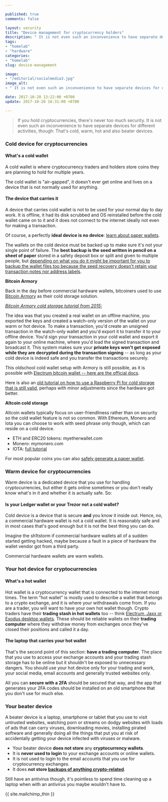 ```yaml
---

published: true
comments: false

layout: security
title: "Device management for cryptocurrency holders"
description: " It is not even such an inconvenience to have separate devices for different activities."
tags:
- "homelab"
- "hardware"
categories:
- "homelab"
slug: device-management

image:
- "/editorial/socialmedia3.jpg"
image_alt:
- " It is not even such an inconvenience to have separate devices for different activities."

date: 2017-10-20 13:22:00 +0700
update: 2017-10-20 16:31:00 +0700

---
```


> If you hold cryptocurrencies, there's never too much security. It is not even such an inconvenience to have separate devices for different activities, though: That's cold, warm, hot and also beater devices.

### Cold device for cryptocurrencies

#### What's a cold wallet

A cold wallet is where cryptocurrency traders and holders store coins they are planning to hold for multiple years.

The cold wallet is "air-gapped", it doesn't ever get online and lives on a device that is not normally used for anything.

#### The device that carries it

A device that carries cold wallet is not to be used for your normal day to day work. It is offline, it had its disk scrubbed and OS reinstalled before the cold wallet came on to it and it does not connect to the internet ideally not even for making a transaction.

Of course, a perfectly **ideal device is no device**: [learn about paper wallets](https://www.altcointrading.net/security/backups#how-to-back-up-your-wallet-seed-digital).


The wallets on the cold device must be backed up to make sure it's not your single point of failure. The **best backup is the seed written in pencil on a sheet of paper** stored in a safety deposit box or split and given to multiple people, but [depending on what you do it might be important for you to backup the wallet files too because the seed recovery doesn't retain your transaction notes nor address labels](https://www.altcointrading.net/security/backups#hiding-wallets).

**Bitcoin Armory**

Back in the day before commercial hardware wallets, bitcoiners used to use [Bitcoin Armory](https://www.bitcoinarmory.com/cold-storage/) as their cold storage solution.

[*Bitcoin Armory cold storage tutorial from 2015:*](https://www.youtube.com/watch?v=tK85tvYkxHU)

<div class=" clearfix adfix">
<amp-youtube
       data-videoid="tK85tvYkxHU"
       layout="responsive"
       width="700" height="360"></amp-youtube>
</div>

The idea was that you created a real wallet on an offline machine, you exported the keys and created a watch-only version of the wallet on your warm or hot device. To make a transaction, you'd create an unsigned transaction in the watch-only wallet and you'd export it to transfer it to your offline device. You'd sign your transaction in your cold wallet and export it again to your online machine, where you'd load the signed transaction and broadcast it. This system makes sure your **private keys won't get exposed while they are decrypted during the transaction signing** -- as long as your cold device is indeed safe and you transfer the transactions securely.

This oldschool cold wallet setup with Armory is still possible, as it is possible with [Electrum bitcoin wallet -- here are the official docs](http://docs.electrum.org/en/latest/coldstorage.html).

Here is also an [old tutorial on how to use a Raspberry Pi for cold storage that is still valid](https://www.reddit.com/r/Bitcoin/comments/1rrxe5/howto_building_an_offline_cold_wallet_with_a/), perhaps with minor adjustments since the hardware got better.

**Altcoin cold storage**

Altcoin wallets typically focus on user-friendliness rather than on security so the cold wallet feature is not so common. With Ethereum, Monero and Iota you can choose to work with seed phrase only though, which can reside on a cold device.

* ETH and ERC20 tokens: myetherwallet.com
* Monero: mymonero.com
* IOTA: [full tutorial](https://www.altcointrading.net/security/iota)

For most popular coins you can also [safely generate a paper wallet](https://www.altcointrading.net/security/backups#how-to-back-up-your-wallet-seed-digital).

### Warm device for cryptocurrencies

Warm device is a dedicated device that you use for handling cryptocurrencies, but either it gets online sometimes or you don't really know what's in it and whether it is actually safe. So:

#### Is your Ledger wallet or your Trezor not a cold wallet?

Cold device is a device that is secure **and** you know it inside out. Hence, no, a commercial hardware wallet is not a cold wallet. It is reasonably safe and in most cases that's good enough but it is not the best thing you can do.

Imagine the sh1tstorm if commercial hardware wallets all of a sudden started getting hacked, maybe because a fault in a piece of hardware the wallet vendor got from a third party. 

Commercial hardware wallets are warm wallets.

### Your hot device for cryptocurrencies

#### What's a hot wallet

Hot wallet is a cryptocurrency wallet that is connected to the internet most times. The term "hot wallet" is mostly used to describe a wallet that belongs to a crypto exchange, and it is where your withdrawals come from. If you are a trader, you will want to have your own hot wallet though. Crypto traders have their **trading stash in hot wallets** too -- think [Electrum, Jaxx or Exodus desktop wallets](https://www.altcointrading.net/altcoin-wallets/). These should be reliable wallets on their **trading computer** where they withdraw money from exchanges once they've closed their positions and called it a day.

#### The laptop that carries your hot wallet

That's the second point of this section: **have a trading computer**. The place that you use to access your exchange accounts and your trading stash storage has to be online but it shouldn't be exposed to unnecessary dangers. You should use your hot device only for your trading and work, your social media, email accounts and generally trusted websites only.

All you can **secure with a 2FA** should be secured that way, and the app that generates your 2FA codes should be installed on an old smartphone that you don't use for much else.


### Your beater device

A beater device is a laptop, smartphone or tablet that you use to visit untrusted websites, watching porn or streams on dodgy websites with loads of ads that can carry viruses, downloading movies, installing pirated software and generally doing all the things that put you at risk of accidentally getting your device infected with viruses or malware.

* Your beater device **does not store** any **cryptocurrency wallets**.
* It is **never used to login** to your exchange accounts or online wallets.
* It is not used to login to the email accounts that you use for cryptocurrency exchanges.
* It does **not store [backups of anything crypto-related](https://www.altcointrading.net/security/backups)**.

Still have an antivirus though, it's pointless to spend time cleaning up a laptop when with an antivirus you maybe wouldn't have to.

{{ site.mailchimp_thin }}
